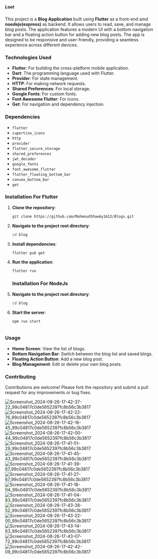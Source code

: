 ##### Loot

This project is a **Blog Application** built using **Flutter** as a front-end amd **noedejs(express)** as backend. It allows users to read, save, and manage blog posts. The application features a modern UI with a bottom navigation bar and a floating action button for adding new blog posts. The app is designed to be responsive and user-friendly, providing a seamless experience across different devices.

### Technologies Used

- **Flutter**: For building the cross-platform mobile application.
- **Dart**: The programming language used with Flutter.
- **Provider**: For state management.
- **HTTP**: For making network requests.
- **Shared Preferences**: For local storage.
- **Google Fonts**: For custom fonts.
- **Font Awesome Flutter**: For icons.
- **Get**: For navigation and dependency injection.

### Dependencies

- `flutter`
- `cupertino_icons`
- `http`
- `provider`
- `flutter_secure_storage`
- `shared_preferences`
- `jwt_decoder`
- `google_fonts`
- `font_awesome_flutter`
- `flutter_floating_bottom_bar`
- `convex_bottom_bar`
- `get`

### Installation For Flutter

1. **Clone the repository**:
   ```sh
   git clone https://github.com/MahmoudShawky1612/Blogs.git
   ```
2. **Navigate to the project root directory**:
   ```sh
   cd blog
   ```
3. **Install dependencies**:
   ```sh
   flutter pub get
   ```
4. **Run the application**:
   ```sh
   flutter run
   ```

   ### Installation For NodeJs

2. **Navigate to the project root directory**:
   ```sh
   cd blog
   ```
3. **Start the server**:
   ```sh
   npm run start
   
   

### Usage

- **Home Screen**: View the list of blogs.
- **Bottom Navigation Bar**: Switch between the blog list and saved blogs.
- **Floating Action Button**: Add a new blog post.
- **Blog Management**: Edit or delete your own blog posts.

### Contributing

Contributions are welcome! Please fork the repository and submit a pull request for any improvements or bug fixes.

![Screenshot_2024-08-26-17-42-37-22_99c04817c0de5652397fc8b56c3b3817](https://github.com/user-attachments/assets/a68c97ab-5e2e-4e1b-a12f-afd96ab821fe)
![Screenshot_2024-08-26-17-42-22-76_99c04817c0de5652397fc8b56c3b3817](https://github.com/user-attachments/assets/e69d8ce5-2ec4-43da-b96e-655e92a7a6aa)
![Screenshot_2024-08-26-17-42-16-45_99c04817c0de5652397fc8b56c3b3817](https://github.com/user-attachments/assets/b3cecf7b-df90-4369-b1f5-50030fb5eeff)
![Screenshot_2024-08-26-17-42-00-44_99c04817c0de5652397fc8b56c3b3817](https://github.com/user-attachments/assets/5f1e3cf7-38d3-42c3-81d5-20b2d82218fb)
![Screenshot_2024-08-26-17-41-51-29_99c04817c0de5652397fc8b56c3b3817](https://github.com/user-attachments/assets/82456aa2-4ab5-4302-b9cc-00d242bc59e4)
![Screenshot_2024-08-26-17-41-45-43_99c04817c0de5652397fc8b56c3b3817](https://github.com/user-attachments/assets/59cb7894-bdc9-4822-a5db-72afe947225c)
![Screenshot_2024-08-26-17-41-39-67_99c04817c0de5652397fc8b56c3b3817](https://github.com/user-attachments/assets/86eb0bac-2194-4ba6-8743-c381448e27a8)
![Screenshot_2024-08-26-17-41-27-67_99c04817c0de5652397fc8b56c3b3817](https://github.com/user-attachments/assets/e937c6de-b1bd-4fac-8156-c893f49e1674)
![Screenshot_2024-08-26-17-41-18-04_99c04817c0de5652397fc8b56c3b3817](https://github.com/user-attachments/assets/a9d3df05-b646-4f6c-b63e-4429202f25dc)
![Screenshot_2024-08-26-17-41-04-83_99c04817c0de5652397fc8b56c3b3817](https://github.com/user-attachments/assets/d17a61b5-c9a8-4129-b5fa-6190f6346a5a)
![Screenshot_2024-08-26-17-43-28-52_99c04817c0de5652397fc8b56c3b3817](https://github.com/user-attachments/assets/04d47e37-de81-4e4f-a78f-75ce205d02d5)
![Screenshot_2024-08-26-17-43-22-00_99c04817c0de5652397fc8b56c3b3817](https://github.com/user-attachments/assets/aacf1cb0-ea26-47ee-9885-b132674dc8fe)
![Screenshot_2024-08-26-17-43-14-63_99c04817c0de5652397fc8b56c3b3817](https://github.com/user-attachments/assets/a0defb61-8c68-4d39-9686-e2e091dd9968)
![Screenshot_2024-08-26-17-43-07-72_99c04817c0de5652397fc8b56c3b3817](https://github.com/user-attachments/assets/dd8414aa-b363-478a-bd1f-aba4c1d60f54)
![Screenshot_2024-08-26-17-42-42-09_99c04817c0de5652397fc8b56c3b3817](https://github.com/user-attachments/assets/31d6679d-bc0d-49c6-9778-7cbf5713d06d)


